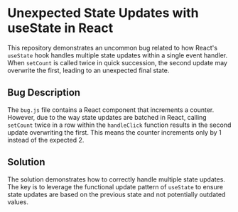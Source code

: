 # Unexpected State Updates with useState in React

This repository demonstrates an uncommon bug related to how React's `useState` hook handles multiple state updates within a single event handler. When `setCount` is called twice in quick succession, the second update may overwrite the first, leading to an unexpected final state.

## Bug Description

The `bug.js` file contains a React component that increments a counter. However, due to the way state updates are batched in React, calling `setCount` twice in a row within the `handleClick` function results in the second update overwriting the first.  This means the counter increments only by 1 instead of the expected 2.

## Solution

The solution demonstrates how to correctly handle multiple state updates. The key is to leverage the functional update pattern of `useState` to ensure state updates are based on the previous state and not potentially outdated values.
